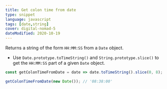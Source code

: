 ```yaml
---
title: Get colon time from date
type: snippet
language: javascript
tags: [date,string]
cover: digital-nomad-5
dateModified: 2020-10-19
---
```


Returns a string of the form `HH:MM:SS` from a `Date` object.

- Use `Date.prototype.toTimeString()` and `String.prototype.slice()` to get the `HH:MM:SS` part of a given `Date` object.

```js
const getColonTimeFromDate = date => date.toTimeString().slice(0, 8);
```

```js
getColonTimeFromDate(new Date()); // '08:38:00'
```
